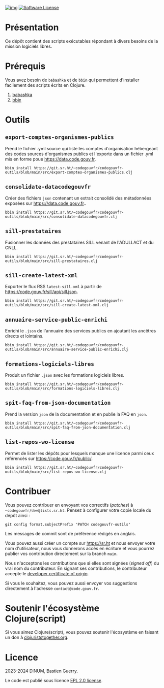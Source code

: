[![img](https://img.shields.io/badge/code.gouv.fr-contributif-blue.svg)](https://code.gouv.fr/documentation/#/publier)
[![Software License](https://img.shields.io/badge/Licence-EPL%2C%20Licence%20Ouverte-orange.svg?style=flat-square)](https://git.sr.ht/~codegouvfr/codegouvfr-outils/tree/main/item/LICENSE.txt)

# Présentation

Ce dépôt contient des scripts exécutables répondant à divers besoins
de la mission logiciels libres.

# Prérequis

Vous avez besoin de `babashka` et de `bbin` qui permettent d'installer
facilement des scripts écrits en Clojure.

1. [babashka](https://github.com/babashka/babashka#installation)
2. [bbin](https://github.com/babashka/bbin#installation)

# Outils

## `export-comptes-organismes-publics`

Prend le fichier .yml source qui liste les comptes d'organisation hébergeant des codes sources d'organismes publics et l'exporte dans un fichier .yml mis en forme poue https://data.code.gouv.fr.

`bbin install https://git.sr.ht/~codegouvfr/codegouvfr-outils/blob/main/src/export-comptes-organismes-publics.clj`

## `consolidate-datacodegouvfr`

Créer des fichiers `json` contenant un extrait consolidé des métadonnées exposées sur https://data.code.gouv.fr..

`bbin install https://git.sr.ht/~codegouvfr/codegouvfr-outils/blob/main/src/consolidate-datacodegouvfr.clj`

## `sill-prestataires`

Fusionner les données des prestataires SILL venant de l'ADULLACT et du CNLL.

`bbin install https://git.sr.ht/~codegouvfr/codegouvfr-outils/blob/main/src/sill-prestataires.clj`

## `sill-create-latest-xml`

Exporter le flux RSS `latest-sill.xml` à partir de https://code.gouv.fr/sill/api/sill.json.

`bbin install https://git.sr.ht/~codegouvfr/codegouvfr-outils/blob/main/src/sill-create-latest-xml.clj`

## `annuaire-service-public-enrichi`

Enrichi le `.json` de l'annuaire des services publics en ajoutant les
ancêtres directs et lointains.

`bbin install https://git.sr.ht/~codegouvfr/codegouvfr-outils/blob/main/src/annuaire-service-public-enrichi.clj`

## `formations-logiciels-libres`

Produit un fichier `.json` avec les formations logiciels libres.

`bbin install https://git.sr.ht/~codegouvfr/codegouvfr-outils/blob/main/src/formations-logiciels-libres.clj`

## `spit-faq-from-json-documentation`

Prend la version `json` de la documentation et en publie la FAQ en
`json`.

`bbin install https://git.sr.ht/~codegouvfr/codegouvfr-outils/blob/main/src/spit-faq-from-json-documentation.clj`

## `list-repos-wo-license`

Permet de lister les dépôts pour lesquels manque une licence parmi
ceux référencés sur https://code.gouv.fr/public/.

`bbin install https://git.sr.ht/~codegouvfr/codegouvfr-outils/blob/main/src/list-repos-wo-license.clj`

# Contribuer

Vous pouvez contribuer en envoyant vos correctifs (*patches*) à `~codegouvfr/dev@lists.sr.ht`.  Pensez à configurer votre copie locale du dépôt ainsi :

    git config format.subjectPrefix 'PATCH codegouvfr-outils'

Les messages de commit sont de préférence rédigés en anglais.

Vous pouvez aussi créer un compte sur <https://sr.ht> et nous envoyer votre nom d'utilisateur, nous vous donnerons accès en écriture et vous pourrez publier vos contribution directement sur la branch `main`.

Nous n'acceptons les contributions que si elles sont signées (*signed off*) du vrai nom du contributeur.  En signant ses contributions, le contributeur accepte le [developer certificate of origin](https://developercertificate.org).

Si vous le souhaitez, vous pouvez aussi envoyer vos suggestions directement à l'adresse `contact@code.gouv.fr`.

# Soutenir l'écosystème Clojure(script)

Si vous aimez Clojure(script), vous pouvez soutenir l'écosystème en faisant un don à [clojuriststogether.org](https://www.clojuriststogether.org).

# Licence

2023-2024 DINUM, Bastien Guerry.

Le code est publié sous licence [EPL 2.0 license](LICENSES/LICENSE.EPL-2.0.txt).
